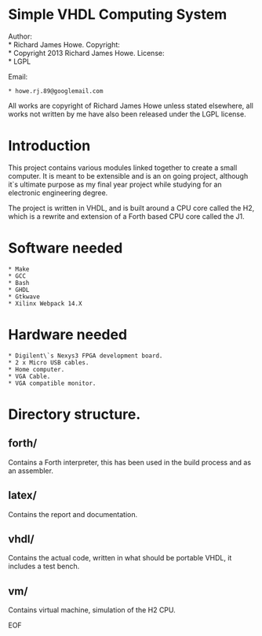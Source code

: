 Simple VHDL Computing System
============================

Author:         
    * Richard James Howe.
Copyright:      
    * Copyright 2013 Richard James Howe.
License:        
    * LGPL

Email:
          
    * howe.rj.89@googlemail.com

All works are copyright of Richard James Howe unless stated elsewhere, all
works not written by me have also been released under the LGPL license.

Introduction
============

This project contains various modules linked together to create a small
computer. It is meant to be extensible and is an on going project,
although it\`s ultimate purpose as my final year project while studying
for an electronic engineering degree.

The project is written in VHDL, and is built around a CPU core called
the H2, which is a rewrite and extension of a Forth based CPU core called
the J1.

Software needed
===============

    * Make
    * GCC
    * Bash
    * GHDL
    * Gtkwave
    * Xilinx Webpack 14.X

Hardware needed
===============

    * Digilent\`s Nexys3 FPGA development board.
    * 2 x Micro USB cables.
    * Home computer.
    * VGA Cable.
    * VGA compatible monitor.

Directory structure.
====================

forth/  
------

Contains a Forth interpreter, this has been used in the build process
and as an assembler.


latex/  
------

Contains the report and documentation.

vhdl/
-----  

Contains the actual code, written in what should be portable VHDL,
it includes a test bench.

vm/
---   

Contains virtual machine, simulation of the H2 CPU.


EOF
